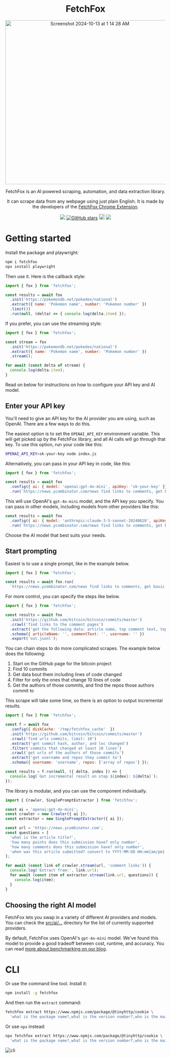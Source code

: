 <div align="center">
  <h1>FetchFox</h1>
  <div>
    <img width="515" alt="Screenshot 2024-10-13 at 1 14 28 AM" src="https://github.com/user-attachments/assets/290d26c5-f0a0-48ba-985a-8052ad23f252">
  </div>

<p>FetchFox is an AI powered scraping, automation, and data extraction library.</p>
  
<p>It can scrape data from any webpage using just plain English. It is made by the developers of the <a href="https://fetchfoxai.com">FetchFox Chrome Extension</a>.</p>
</div>

<div align="center">
  
<a href="https://twitter.com/FetchFoxAI"><img src="https://img.shields.io/twitter/follow/FetchFoxAI?style=social"></a> [![GitHub stars](https://img.shields.io/github/stars/fetchfox/fetchfox.svg?style=social&label=Star)](https://github.com/fetchfox/fetchfox) <a href="https://badge.fury.io/js/fetchfox"><img src="https://badge.fury.io/js/fetchfox.svg" alt="npm version" height="18"></a> <a href="https://discord.gg/mM54bwdu59"><img src="https://img.shields.io/discord/1180618526436888586?label=discord&logo=discord&logoColor=white&style=flat"></a>

</div>

# Getting started

Install the package and playwright:

```bash
npm i fetchfox
npx install playwright
```

Then use it. Here is the callback style:

```javascript
import { fox } from 'fetchfox';

const results = await fox
  .init('https://pokemondb.net/pokedex/national')
  .extract({ name: 'Pokemon name', number: 'Pokemon number' })
  .limit(3)
  .run(null, (delta) => { console.log(delta.item) });
```

If you prefer, you can use the streaming style:

```javascript
import { fox } from 'fetchfox';

const stream = fox
  .init('https://pokemondb.net/pokedex/national')
  .extract({ name: 'Pokemon name', number: 'Pokemon number' })
  .stream();

for await (const delta of stream) {
  console.log(delta.item);
}
```

Read on below for instructions on how to configure your API key and AI model.

## Enter your API key

You'll need to give an API key for the AI provider you are using, such as OpenAI. There are a few ways to do this.

The easiest option is to set the `OPENAI_API_KEY` environment variable. This will get picked up by the FetchFox library, and all AI calls will go through that key. To use this option, run your code like this:

```bash
OPENAI_API_KEY=sk-your-key node index.js
```

Alternatively, you can pass in your API key in code, like this:

```javascript
import { fox } from 'fetchfox';

const results = await fox
  .config({ ai: { model: 'openai:gpt-4o-mini', apiKey: 'sk-your-key' }})
  .run(`https://news.ycombinator.com/news find links to comments, get basic data, export to out.jsonl`);
```

This will use OpenAI's `gpt-4o-mini` model, and the API key you specify. You can pass in other models, including models from other providers like this:

```javascript
const results = await fox
  .config({ ai: { model: 'anthropic:claude-3-5-sonnet-20240620', apiKey: 'your-anthropic-key' }})
  .run(`https://news.ycombinator.com/news find links to comments, get basic data, export to out.jsonl`);
```

Choose the AI model that best suits your needs.

## Start prompting

Easiest is to use a single prompt, like in the example below.

```javascript
import { fox } from 'fetchfox';

const results = await fox.run(
  `https://news.ycombinator.com/news find links to comments, get basic data, export to out.jsonl`);
```

For more control, you can specify the steps like below.

```javascript
import { fox } from 'fetchfox';

const results = await fox
  .init('https://github.com/bitcoin/bitcoin/commits/master')
  .crawl('find links to the comment pages')
  .extract('get the following data: article name, top comment text, top commenter username')
  .schema({ articleName: '', commentText: '', username: '' })
  .export('out.jsonl');
```

You can chain steps to do more complicated scrapes. The example below does the following:

1. Start on the GitHub page for the bitcoin project
2. Find 10 commits
3. Get data bout them including lines of code changed
4. Filter for only the ones that change 10 lines of code
5. Get the authors of those commits, and find the repos those authors commit to

This scrape will take some time, so there is an option to output incremental results.

```javascript
import { fox } from 'fetchfox';

const f = await fox
  .config({ diskCache: '/tmp/fetchfox_cache'  })
  .init('https://github.com/bitcoin/bitcoin/commits/master')
  .crawl('find urls commits, limit: 10')
  .extract('get commit hash, author, and loc changed')
  .filter('commits that changed at least 10 lines')
  .crawl('get urls of the authors of those commits')
  .extract('get username and repos they commit to')
  .schema({ username: 'username', repos: ['array of repos'] });

const results = f.run(null, ({ delta, index }) => {
  console.log(`Got incremental result on step ${index}: ${delta}`);
});
```

The library is modular, and you can use the component individually.

```javascript
import { Crawler, SinglePromptExtractor } from 'fetchfox';

const ai = 'openai:gpt-4o-mini';
const crawler = new Crawler({ ai });
const extractor = new SinglePromptExtractor({ ai });

const url = 'https://news.ycombinator.com';
const questions = [
  'what is the article title?',
  'how many points does this submission have? only number',
  'how many comments does this submission have? only number',
  'when was this article submitted? convert to YYYY-MM-DD HH:mm{am/pm} format',
];

for await (const link of crawler.stream(url, 'comment links')) {
  console.log('Extract from:', link.url);
  for await (const item of extractor.stream(link.url, questions)) {
    console.log(item);
  }
}
```

## Choosing the right AI model

FetchFox lets you swap in a variety of different AI providers and models. You can check the [src/ai/...](https://github.com/fetchfox/fetchfox/tree/master/src/ai) directory for the list of currently supported providers.

By default, FetchFox uses OpenAI's `gpt-4o-mini` model. We've found this model to provide a good tradeoff between cost, runtime, and accuracy. You can read [more about benchmarking on our blog](https://ortutay.substack.com/p/the-most-accurate-and-cheapest-ai).

# CLI

Or use the command line tool. Install it:

```bash
npm install -g fetchfox
```

And then run the `extract` command:

```bash
fetchfox extract https://www.npmjs.com/package/@tinyhttp/cookie \
  'what is the package name?,what is the version number?,who is the main author?'
```

Or use `npx` instead:

```bash
npx fetchfox extract https://www.npmjs.com/package/@tinyhttp/cookie \
  'what is the package name?,what is the version number?,who is the main author?'
```


![cli](https://github.com/user-attachments/assets/50e07613-7d31-4405-9c11-fe70febee0f7)
